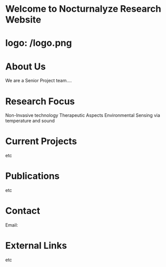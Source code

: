 # Welcome to Nocturnalyze Research Website
# logo: /logo.png
# About Us
We are a Senior Project team....

# Research Focus
Non-Invasive technology
Therapeutic Aspects
Environmental Sensing via temperature and sound

# Current Projects
etc

# Publications
etc

# Contact
Email: 

# External Links
etc
